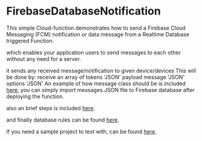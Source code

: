 # FirebaseDatabaseNotification

This simple Cloud-function demonstrates how to send a Firebase Cloud Messaging (FCM)
notification or data message from a Realtime Database triggered Function.


which enables your application users to send messages to each other without any
need for a server.


it sends any received message/notification to given device/devices
This will be done by:
  receive an array of tokens 'JSON'
  payload message 'JSON'
  options 'JSON'
An example of how message class should be is included [here](messages.json), you can
simply import messages.JSON file to Firebase database after deploying
the function.


also an brief steps is included [here](Cloud-Function-Steps.txt).


and finally database rules can be found [here](database.rules.json).


If you need a sample project to test with, can be found [here](https://github.com/firebase/quickstart-android/tree/master/messaging).
